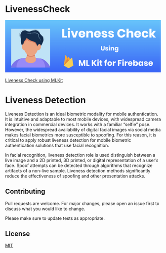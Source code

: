 # LivenessCheck
![Screenshot](banner.png)

[Liveness Check using MLKit](https://www.linkedin.com/pulse/cordova-native-plugin-development-abdul-basit)

# Liveness Detection
Liveness Detection is an ideal biometric modality for mobile authentication. It is intuitive and adaptable to most mobile devices, with widespread camera integration in commercial devices. It works with a familiar “selfie” pose. However, the widespread availability of digital facial images via social media makes facial biometrics more susceptible to spoofing. For this reason, it is critical to apply robust liveness detection for mobile biometric authentication solutions that use facial recognition.

In facial recognition, liveness detection role is used distinguish between a live image and a 2D printed, 3D printed, or digital representation of a user’s face. Spoof attempts can be detected through algorithms that recognize artifacts of a non-live sample. Liveness detection methods significantly reduce the effectiveness of spoofing and other presentation attacks.

## Contributing
Pull requests are welcome. For major changes, please open an issue first to discuss what you would like to change.

Please make sure to update tests as appropriate.

## License
[MIT](https://choosealicense.com/licenses/mit/)
